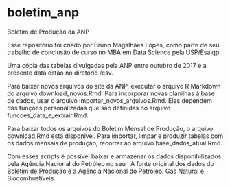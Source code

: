 # boletim_anp
Boletim de Produção da ANP

Esse repositório foi criado por Bruno Magalhães Lopes, como parte de seu trabalho de conclusão de curso no MBA em Data Science pela USP/Esalqp.

Uma cópia das tabelas divulgadas pela ANP entre outubro de 2017 e a presente data estão no diretório /csv.

Para baixar novos arquivos do site da ANP, executar o arquivo R Markdown  do arquivo download_novos.Rmd. Para incorporar novas planilhas à base de dados, usar o arquivo Importar_novos_arquivos.Rmd. Eles dependem das funções personalizadas que são definidas no arquivo funcoes_data_e_extrair.Rmd.

Para baixar todos os arquivos do Boletim Mensal de Produção, o arquivo download.Rmd está disponível. Para importar, limpar e produzir tabelas com os dados mensais de produção, recorrer ao arquivo base_dados_atual.Rmd.

Com esses scripts é possível baixar e armazenar os dados disponibilizados pela Agência Nacional do Petróleo no seu . A fonte original dos dados do [Boletim de Produção](https://www.gov.br/anp/pt-br/centrais-de-conteudo/publicacoes/boletins-anp/boletins/boletim-mensal-da-producao-de-petroleo-e-gas-natural) é a Agência Nacional do Petróleo, Gás Natural e Biocombustíveis.
